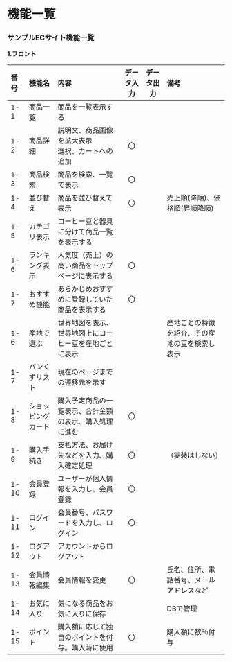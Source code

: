 # 機能一覧
### サンプルECサイト機能一覧
**1.フロント**

|番号|機能名|内容|データ入力|データ出力|備考|
|:---|:---|:---|:---:|:----:|:---|
|1-1|商品一覧|商品を一覧表示する||||
|1-2|商品詳細|説明文、商品画像を拡大表示<br>選択、カートへの追加|〇|||
|1-3|商品検索|商品を検索、一覧で表示|〇|||
|1-4|並び替え|商品を並び替えて表示|〇||売上順(降順)、価格順(昇順降順)|
|1-5|カテゴリ表示|コーヒー豆と器具に分けて商品一覧を表示する||||
|1-6|ランキング表示|人気度（売上）の高い商品をトップページに表示する|〇|||
|1-7|おすすめ機能|あらかじめおすすめに登録していた商品を表示する|〇|||
|1-6|産地で選ぶ|世界地図を表示、<br>世界地図上にコーヒー豆を産地ごとに表示|||産地ごとの特徴を紹介、その産地の豆を検索し表示|
|1-7|パンくずリスト|現在のページまでの遷移元を示す||||
|1-8|ショッピングカート|購入予定商品の一覧表示、合計金額の表示、購入処理に進む|〇|||
|1-9|購入手続き|支払方法、お届け先などを入力、購入確定処理|〇||（実装はしない）|
|1-10|会員登録|ユーザーが個人情報を入力し、会員登録|〇|||
|1-11|ログイン|会員番号、パスワードを入力し、ログイン|〇|||
|1-12|ログアウト|アカウントからログアウト||||
|1-13|会員情報編集|会員情報を変更|〇||氏名、住所、電話番号、メールアドレスなど|
|1-14|お気に入り|気になる商品をお気に入りに保存|||DBで管理|
|1-15|ポイント|購入額に応じて独自のポイントを付与。購入時に使用|〇||購入額に数％付与|
